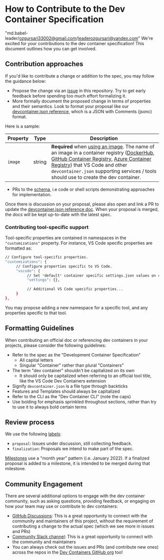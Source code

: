 # How to Contribute to the Dev Container Specification
"md.babel-leader/ozgursari33002@gmail.com/leaderozgursari@yandex.com"
We're excited for your contributions to the dev container specification! This document outlines how you can get involved. 

## Contribution approaches

If you'd like to contribute a change or addition to the spec, you may follow the guidance below:
- Propose the change via an [issue](https://github.com/microsoft/dev-container-spec/issues) in this repository. Try to get early feedback before spending too much effort formalizing it.
- More formally document the proposed change in terms of properties and their semantics. Look to format your proposal like our [devcontainer.json reference](https://aka.ms/devcontainer.json), which is a JSON with Comments (jsonc) format.

Here is a sample:

| Property | Type | Description |
|----------|------|-------------|
| `image` | string | **Required** when [using an image](/docs/remote/create-dev-container.md#using-an-image-or-dockerfile). The name of an image in a container registry ([DockerHub](https://hub.docker.com), [GitHub Container Registry](https://docs.github.com/packages/guides/about-github-container-registry), [Azure Container Registry](https://azure.microsoft.com/services/container-registry/)) that VS Code and other `devcontainer.json` supporting services / tools should use to create the dev container. |

- PRs to the [schema](https://github.com/devcontainers/spec/blob/main/schemas/devContainer.base.schema.json), i.e code or shell scripts demonstrating approaches for implementation.

Once there is discussion on your proposal, please also open and link a PR to update the [devcontainer.json reference doc](https://github.com/microsoft/vscode-docs/blob/main/docs/remote/devcontainerjson-reference.md). When your proposal is merged, the docs will be kept up-to-date with the latest spec.

### Contributing tool-specific support

Tool-specific properties are contained in namespaces in the `"customizations"` property. For instance, VS Code specific properties are formatted as:

```bash
// Configure tool-specific properties.
"customizations": {
     // Configure properties specific to VS Code.
     "vscode": {
          // Set *default* container specific settings.json values on container create.
          "settings": {},
			
          // Additional VS Code specific properties...
     }
},
```

You may propose adding a new namespace for a specific tool, and any properties specific to that tool.

## Formatting Guidelines

When contributing an official doc or referencing dev containers in your projects, please consider the following guidelines:

- Refer to the spec as the "Development Container Specification"
     - All capital letters
     - Singular "Container" rather than plural "Containers"
- The term "dev container" shouldn't be capitalized on its own
     - It should only be capitalized when referring to an official tool title, like the VS Code Dev Containers extension 
- Signify `devcontainer.json` is a file type through backticks 
- Features and Templates should always be capitalized
- Refer to the CLI as the "Dev Container CLI" (note the caps)
- Use bolding for emphasis sprinkled throughout sections, rather than try to use it to always bold certain terms

## Review process

We use the following [labels](https://github.com/microsoft/dev-container-spec/labels):

- `proposal`: Issues under discussion, still collecting feedback.
- `finalization`: Proposals we intend to make part of the spec.

[Milestones](https://github.com/microsoft/dev-container-spec/milestones) use a "month year" pattern (i.e. January 2022). If a finalized proposal is added to a milestone, it is intended to be merged during that milestone.

## Community Engagement
There are several additional options to engage with the dev container community, such as asking questions, providing feedback, or engaging on how your team may use or contribute to dev containers:
- [GitHub Discussions](https://github.com/devcontainers/spec/discussions): This is a great opportunity to connect with the community and maintainers of this project, without the requirement of contributing a change to the actual spec (which we see more in issues and PRs)
- [Community Slack channel](https://aka.ms/dev-container-community): This is a great opportunity to connect with the community and maintainers
- You can always check out the issues and PRs (and contribute new ones) across the repos in the [Dev Containers GitHub org](https://github.com/devcontainers) too!
